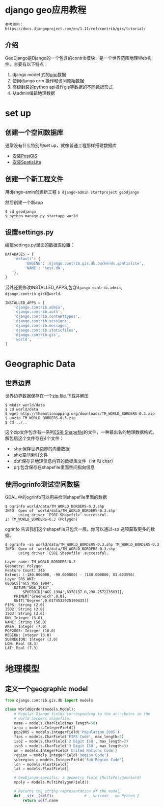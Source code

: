 django geo应用教程
==========

`参考资料：https://docs.djangoproject.com/en/1.11/ref/contrib/gis/tutorial/`

介绍
-------
GeoDjango是Django的一个包含的contrib模块，是一个世界范围地理Web构件。主要有以下特点：


1. django model 式的[ogc](http://www.opengeospatial.org/)数据
2. 使用django orm 操作和访问原始数据
3. 高级封装的python api操作gis等数据的不同数据形式
4. 从admin编辑地理数据

set up
=======
创建一个空间数据库
--------------
通常没有什么特别的set up，就像普通工程那样搭建数据库

* [安装PostGIS](https://docs.djangoproject.com/en/1.11/ref/contrib/gis/install/postgis/)
* [安装SpatiaLite](https://docs.djangoproject.com/en/1.11/ref/contrib/gis/install/spatialite/)

创建一个新工程文件
-----------
用django-amin创建新工程
`$ django-admin startproject geodjango`

然后创建一个新app

```
$ cd geodjango
$ python manage.py startapp world
```

设置settings.py
-------
编辑settings.py里面的数据库设置：

```python
DATABASES = {
    'default': {
         'ENGINE': 'django.contrib.gis.db.backends.spatialite',
         'NAME': 'test.db',
    },
}
```

另外还要修改INSTALLED_APPS,包含`django.contrib.admin`,` django.contrib.gis`和`world`.

```python
INSTALLED_APPS = [
    'django.contrib.admin',
    'django.contrib.auth',
    'django.contrib.contenttypes',
    'django.contrib.sessions',
    'django.contrib.messages',
    'django.contrib.staticfiles',
    'django.contrib.gis',
    'world',
]
```

Geographic Data
=======

世界边界
----------
世界边界数据保存在一个[zip file](http://thematicmapping.org/downloads/TM_WORLD_BORDERS-0.3.zip).下载并解压

```
$ mkdir world/data
$ cd world/data
$ wget http://thematicmapping.org/downloads/TM_WORLD_BORDERS-0.3.zip
$ unzip TM_WORLD_BORDERS-0.3.zip
$ cd ../..
```

这个zip文件包含有一系列[ESRI Shapefile](https://en.wikipedia.org/wiki/Shapefile)的文件，一种最出名的地理数据格式。解包后这个文件存在4个文件：

* .shp:保存世界边界的向量数据
* .shx:空间索引文件
* .dbf:保存非地理信息内容的数据库文件（int 和 char）
* .prj:包含保存在shapefile里面空间指向信息

使用ogrinfo测试空间数据
----------
GDAL 中的ogrinfo可以用来检测shapefile里面的数据

```
$ ogrinfo world/data/TM_WORLD_BORDERS-0.3.shp
INFO: Open of `world/data/TM_WORLD_BORDERS-0.3.shp'
      using driver `ESRI Shapefile' successful.
1: TM_WORLD_BORDERS-0.3 (Polygon)
```

ogrinfo 告诉我们这个shapefile只包含一层。你可以通过-so 选项获取更多的数据。

```
$ ogrinfo -so world/data/TM_WORLD_BORDERS-0.3.shp TM_WORLD_BORDERS-0.3
INFO: Open of `world/data/TM_WORLD_BORDERS-0.3.shp'
      using driver `ESRI Shapefile' successful.

Layer name: TM_WORLD_BORDERS-0.3
Geometry: Polygon
Feature Count: 246
Extent: (-180.000000, -90.000000) - (180.000000, 83.623596)
Layer SRS WKT:
GEOGCS["GCS_WGS_1984",
    DATUM["WGS_1984",
        SPHEROID["WGS_1984",6378137.0,298.257223563]],
    PRIMEM["Greenwich",0.0],
    UNIT["Degree",0.0174532925199433]]
FIPS: String (2.0)
ISO2: String (2.0)
ISO3: String (3.0)
UN: Integer (3.0)
NAME: String (50.0)
AREA: Integer (7.0)
POP2005: Integer (10.0)
REGION: Integer (3.0)
SUBREGION: Integer (3.0)
LON: Real (8.3)
LAT: Real (7.3)
```

地理模型
=======
定义一个geographic model
----------

```python
from django.contrib.gis.db import models

class WorldBorder(models.Model):
    # Regular Django fields corresponding to the attributes in the
    # world borders shapefile.
    name = models.CharField(max_length=50)
    area = models.IntegerField()
    pop2005 = models.IntegerField('Population 2005')
    fips = models.CharField('FIPS Code', max_length=2)
    iso2 = models.CharField('2 Digit ISO', max_length=2)
    iso3 = models.CharField('3 Digit ISO', max_length=3)
    un = models.IntegerField('United Nations Code')
    region = models.IntegerField('Region Code')
    subregion = models.IntegerField('Sub-Region Code')
    lon = models.FloatField()
    lat = models.FloatField()

    # GeoDjango-specific: a geometry field (MultiPolygonField)
    mpoly = models.MultiPolygonField()

    # Returns the string representation of the model.
    def __str__(self):              # __unicode__ on Python 2
        return self.name
```




